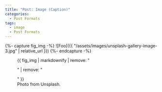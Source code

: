 ```yaml
---
title: "Post: Image (Caption)"
categories:
  - Post Formats
tags:
  - image
  - Post Formats
---
```


{%- capture fig_img -%}
![Foo]({{ "/assets/images/unsplash-gallery-image-3.jpg" | relative_url }})
{%- endcapture -%}

<figure>
  {{ fig_img | markdownify | remove: "<p>" | remove: "</p>" }}
  <figcaption>Photo from Unsplash.</figcaption>
</figure>